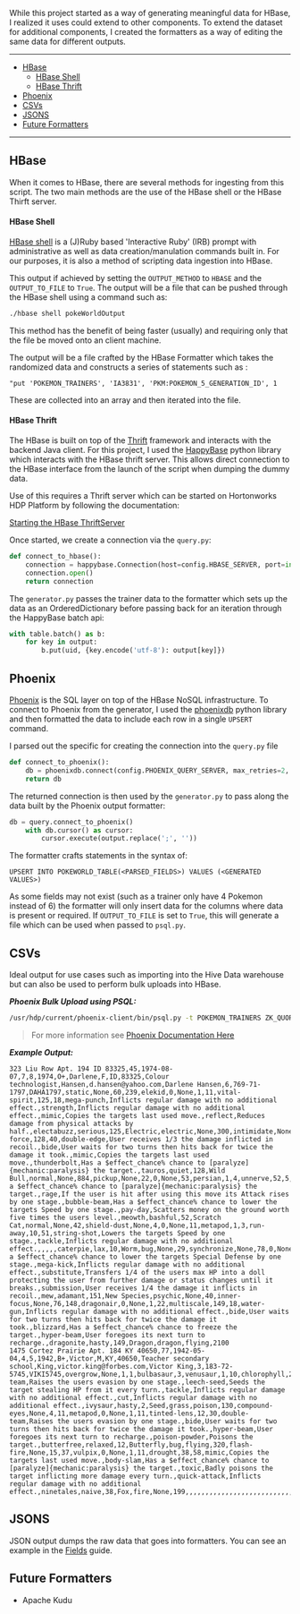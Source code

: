 While this project started as a way of generating meaningful data for HBase, I realized it uses could extend to other components. To extend the dataset for additional components, I created the formatters as a way of editing the same data for different outputs. 

---

<!-- toc -->

- [HBase](#HBase)
    + [HBase Shell](#HBase-Shell)
    + [HBase Thrift](#HBase-Thrift)
- [Phoenix](#Phoenix)
- [CSVs](#CSVs)
- [JSONS](#JSONS)
- [Future Formatters](#Future-Formatters)

<!-- tocstop -->

---

## HBase
When it comes to HBase, there are several methods for ingesting from this script. The two main methods are the use of the HBase shell or the HBase Thirft server.  


#### HBase Shell
[HBase shell](https://hbase.apache.org/book.html#shell) is a (J)Ruby based 'Interactive Ruby' (IRB) prompt with administrative as well as data creation/manulation commands built in. For our purposes, it is also a method of scripting data ingestion into HBase. 

This output if achieved by setting the `OUTPUT_METHOD` to `HBASE` and the `OUTPUT_TO_FILE` to `True`. The output will be a file that can be pushed through the HBase shell using a command such as: 

```bash
./hbase shell pokeWorldOutput
```

This method has the benefit of being faster (usually) and requiring only that the file be moved onto an client machine.

The output will be a file crafted by the HBase Formatter which takes the randomized data and constructs a series of statements such as : 

`"put 'POKEMON_TRAINERS', 'IA3831', 'PKM:POKEMON_5_GENERATION_ID', 1`

These are collected into an array and then iterated into the file. 

#### HBase Thrift

The HBase is built on top of the [Thrift](http://thrift.apache.org/) framework and interacts with the backend Java client. For this project, I used the [HappyBase](https://happybase.readthedocs.io/en/latest/) python library which interacts with the HBase thrift server. This allows direct connection to the HBase interface from the launch of the script when dumping the dummy data. 

Use of this requires a Thrift server which can be started on Hortonworks HDP Platform by following the documentation:

[Starting the HBase ThriftServer](https://docs.cloudera.com/HDPDocuments/HDP2/HDP-2.6.5/bk_command-line-installation/content/ref-2a6efe32-d0e1-4e84-9068-4361b8c36dc8.1.html)

Once started, we create a connection via the `query.py`: 
```python
def connect_to_hbase():
    connection = happybase.Connection(host=config.HBASE_SERVER, port=int(config.HBASE_SERVER_PORT), autoconnect=False, transport='buffered')
    connection.open()
    return connection
```

The `generator.py` passes the trainer data to the formatter which sets up the data as an OrderedDictionary before passing back for an iteration through the HappyBase batch api:

```python
with table.batch() as b:
    for key in output:
        b.put(uid, {key.encode('utf-8'): output[key]})
```

## Phoenix

[Phoenix](https://phoenix.apache.org/index.html) is the SQL layer on top of the HBase NoSQL infrastructure. To connect to Phoenix from the generator, I used the [phoenixdb](https://python-phoenixdb.readthedocs.io/en/latest/) python library and then formatted the data to include each row in a single `UPSERT` command. 

I parsed out the specific for creating the connection into the `query.py` file 

``` python
def connect_to_phoenix():
    db = phoenixdb.connect(config.PHOENIX_QUERY_SERVER, max_retries=2, autocommit=True)
    return db

```

The returned connection is then used by the `generator.py` to pass along the data built by the Phoenix output formatter: 

```python
db = query.connect_to_phoenix()
    with db.cursor() as cursor:
        cursor.execute(output.replace(';', ''))
```

The formatter crafts statements in the syntax of:

```
UPSERT INTO POKEWORLD_TABLE(<PARSED_FIELDS>) VALUES (<GENERATED VALUES>)
```

As some fields may not exist (such as a trainer only have 4 Pokemon instead of 6) the formatter will only insert data for the columns where data is present or required. If `OUTPUT_TO_FILE` is set to `True`, this will generate a file which can be used when passed to `psql.py`.

## CSVs
Ideal output for use cases such as importing into the Hive Data warehouse but can also be used to perform bulk uploads into HBase. 

___Phoenix Bulk Upload using PSQL:___
```bash
/usr/hdp/current/phoenix-client/bin/psql.py -t POKEMON_TRAINERS ZK_QUORUM:2181/hbase-unsecure pokeWorldOutput.csv
```
> For more information see [Phoenix Documentation Here](https://phoenix.apache.org/bulk_dataload.html)

___Example Output:___
```csv
323 Liu Row Apt. 194 ID 83325,45,1974-08-07,7,8,1974,O+,Darlene,F,ID,83325,Colour technologist,Hansen,d.hansen@yahoo.com,Darlene Hansen,6,769-71-1797,DAHA1797,static,None,60,239,elekid,0,None,1,11,vital-spirit,125,18,mega-punch,Inflicts regular damage with no additional effect.,strength,Inflicts regular damage with no additional effect.,mimic,Copies the targets last used move.,reflect,Reduces damage from physical attacks by half.,electabuzz,serious,125,Electric,electric,None,300,intimidate,None,63,0,None,0,None,1,14,sheer-force,128,40,double-edge,User receives 1/3 the damage inflicted in recoil.,bide,User waits for two turns then hits back for twice the damage it took.,mimic,Copies the targets last used move.,thunderbolt,Has a $effect_chance% chance to [paralyze]{mechanic:paralysis} the target.,tauros,quiet,128,Wild Bull,normal,None,884,pickup,None,22,0,None,53,persian,1,4,unnerve,52,5,thunderbolt,Has a $effect_chance% chance to [paralyze]{mechanic:paralysis} the target.,rage,If the user is hit after using this move its Attack rises by one stage.,bubble-beam,Has a $effect_chance% chance to lower the targets Speed by one stage.,pay-day,Scatters money on the ground worth five times the users level.,meowth,bashful,52,Scratch Cat,normal,None,42,shield-dust,None,4,0,None,11,metapod,1,3,run-away,10,51,string-shot,Lowers the targets Speed by one stage.,tackle,Inflicts regular damage with no additional effect.,,,,,caterpie,lax,10,Worm,bug,None,29,synchronize,None,78,0,None,0,None,1,4,None,151,21,psychic,Has a $effect_chance% chance to lower the targets Special Defense by one stage.,mega-kick,Inflicts regular damage with no additional effect.,substitute,Transfers 1/4 of the users max HP into a doll protecting the user from further damage or status changes until it breaks.,submission,User receives 1/4 the damage it inflicts in recoil.,mew,adamant,151,New Species,psychic,None,40,inner-focus,None,76,148,dragonair,0,None,1,22,multiscale,149,18,water-gun,Inflicts regular damage with no additional effect.,bide,User waits for two turns then hits back for twice the damage it took.,blizzard,Has a $effect_chance% chance to freeze the target.,hyper-beam,User foregoes its next turn to recharge.,dragonite,hasty,149,Dragon,dragon,flying,2100
1475 Cortez Prairie Apt. 184 KY 40650,77,1942-05-04,4,5,1942,B+,Victor,M,KY,40650,Teacher secondary school,King,victor.king@forbes.com,Victor King,3,183-72-5745,VIKI5745,overgrow,None,1,1,bulbasaur,3,venusaur,1,10,chlorophyll,2,59,double-team,Raises the users evasion by one stage.,leech-seed,Seeds the target stealing HP from it every turn.,tackle,Inflicts regular damage with no additional effect.,cut,Inflicts regular damage with no additional effect.,ivysaur,hasty,2,Seed,grass,poison,130,compound-eyes,None,4,11,metapod,0,None,1,11,tinted-lens,12,30,double-team,Raises the users evasion by one stage.,bide,User waits for two turns then hits back for twice the damage it took.,hyper-beam,User foregoes its next turn to recharge.,poison-powder,Poisons the target.,butterfree,relaxed,12,Butterfly,bug,flying,320,flash-fire,None,15,37,vulpix,0,None,1,11,drought,38,58,mimic,Copies the targets last used move.,body-slam,Has a $effect_chance% chance to [paralyze]{mechanic:paralysis} the target.,toxic,Badly poisons the target inflicting more damage every turn.,quick-attack,Inflicts regular damage with no additional effect.,ninetales,naive,38,Fox,fire,None,199,,,,,,,,,,,,,,,,,,,,,,,,,,,,,,,,,,,,,,,,,,,,,,,,,,,,,,,,,,,,,,,,,,,,,,,,,,,,,,,,,
```

## JSONS
JSON output dumps the raw data that goes into formatters. You can see an example in the [Fields](docs/fields.md) guide.


## Future Formatters
- Apache Kudu

